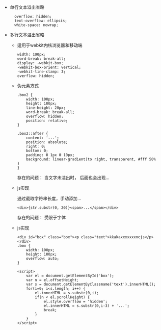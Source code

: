 - 单行文本溢出省略

        overflow: hidden;
        text-overflow: ellipsis;
        white-space: nowrap;


- 多行文本溢出省略

    - 适用于webkit内核浏览器和移动端
        ```
        width: 100px;
        word-break: break-all;
        display: -webkit-box;
        -webkit-box-orient: vertical;
        -webkit-line-clamp: 3;
        overflow: hidden;
        ```

    - 伪元素方式

        ```
        .box2 {
            width: 100px;
            height: 100px;
            line-height: 20px;
            word-break: break-all;
            overflow: hidden;
            position: relative;
        }

        .box2::after {
            content: '...';
            position: absolute;
            right: 0;
            bottom: 0;
            padding: 0 1px 0 10px;
            background: linear-gradient(to right, transparent, #fff 50% )
        }
        ```
        存在的问题： 当文字未溢出时， 后面也会出现...

    - js实现

        通过截取字符串长度，手动添加...

        ```
        <div>{str.substr(0, 20)}<span>...</span></div>
        ```

        存在的问题： 受限于字体

    - js实现

        ```
        <div id="box" class="box"><p class="text">kkakaxxxxxxxncjs</p></div>
        .box {
            width: 100px;
            height: 100px;
            overflow: auto;
        }

        <script>
            var el = document.getElementById('box');
            var n = el.offsetHeight;
            var s = document.getElementByClassname('text').innerHTML();
            for(i=0; i<s.length; i++) {
                el.innerHTML = s.substr(0,i);
                if(n < el.scrollHeight) {
                    el.style.overflow = 'hidden';
                    el.innerHTML = s.substr(0,i-3) + '...';
                    break;
                }
            }
        </script>
        ```


